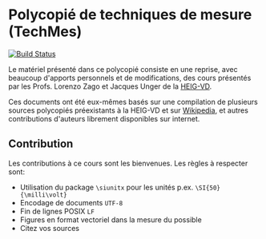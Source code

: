 # Polycopié de techniques de mesure (TechMes)

[![Build Status](https://travis-ci.org/heig-vd-tin/techniques-de-mesure.svg?branch=master)](https://travis-ci.org/heig-vd-tin/techniques-de-mesure)

Le matériel présenté dans ce polycopié consiste en une reprise, avec beaucoup d'apports
personnels et de modifications, des cours présentés par les Profs. Lorenzo Zago
et Jacques Unger de la [HEIG-VD](https://www.heig-vd.ch).

Ces documents ont été eux-mêmes basés sur une compilation de plusieurs sources
polycopiés préexistants à la HEIG-VD et sur [Wikipedia](http://wikipedia.org), et autres
contributions d'auteurs librement disponibles sur internet.

## Contribution

Les contributions à ce cours sont les bienvenues. Les règles à respecter sont:

- Utilisation du package `\siunitx` pour les unités p.ex. `\SI{50}{\milli\volt}`
- Encodage de documents `UTF-8`
- Fin de lignes POSIX `LF`
- Figures en format vectoriel dans la mesure du possible
- Citez vos sources
